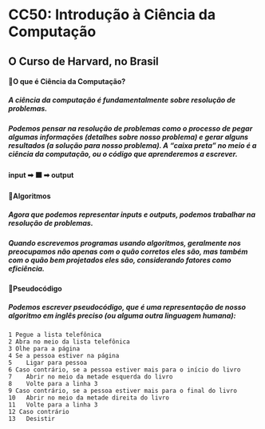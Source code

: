 # CC50: Introdução à Ciência da Computação
## O Curso de Harvard, no Brasil

#### 🚩O que é Ciência da Computação?
##### A ciência da computação é fundamentalmente sobre resolução de problemas.
##### Podemos pensar na resolução de problemas como o processo de pegar algumas informações (detalhes sobre nosso problema) e gerar alguns resultados (a solução para nosso problema). A “caixa preta” no meio é a ciência da computação, ou o código que aprenderemos a escrever.
#### input ➡ ⬛ ➡ output

#### 🚩Algoritmos
##### Agora que podemos representar inputs e outputs, podemos trabalhar na resolução de problemas.
##### Quando escrevemos programas usando algoritmos, geralmente nos preocupamos não apenas com o quão corretos eles são, mas também com o quão bem projetados eles são, considerando fatores como eficiência.

#### 🚩Pseudocódigo
##### Podemos escrever pseudocódigo, que é uma representação de nosso algoritmo em inglês preciso (ou alguma outra linguagem humana):
```
1 Pegue a lista telefônica
2 Abra no meio da lista telefônica
3 Olhe para a página
4 Se a pessoa estiver na página
5    Ligar para pessoa
6 Caso contrário, se a pessoa estiver mais para o início do livro
7    Abrir no meio da metade esquerda do livro
8    Volte para a linha 3
9 Caso contrário, se a pessoa estiver mais para o final do livro
10   Abrir no meio da metade direita do livro
11   Volte para a linha 3
12 Caso contrário
13   Desistir
```
